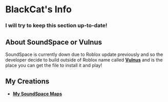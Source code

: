 # **BlackCat's Info**
### I will try to keep this section up-to-date!

## About SoundSpace or Vulnus
SoundSpace is currently down due to Roblox update previously and so the developer decide to build outside of Roblox name called [**Vulnus**](https://discord.gg/w3PdcaG) and is the place you can get the file to install it and play!


## My Creations

* [**My SoundSpace Maps**](https://drive.google.com/drive/u/0/folders/1JhFJgMxlIxOloVbnkaiNpsY66UDscdh3)

